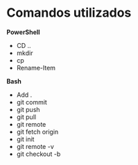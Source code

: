 # Comandos utilizados


**PowerShell**
* CD ..
* mkdir
* cp
* Rename-Item

**Bash**
* Add .
* git commit
* git push
* git pull
* git remote
* git fetch origin
* git init
* git remote -v
* git checkout -b
